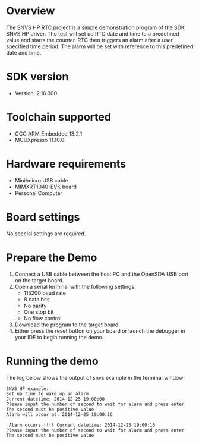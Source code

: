 Overview
========
The SNVS HP RTC project is a simple demonstration program of the SDK SNVS HP driver. The test will set up RTC date and time to a predefined value and starts the counter. RTC then triggers an alarm after a user specified time period. The alarm will be set with reference to this predefined date and time.

SDK version
===========
- Version: 2.16.000

Toolchain supported
===================
- GCC ARM Embedded  13.2.1
- MCUXpresso  11.10.0

Hardware requirements
=====================
- Mini/micro USB cable
- MIMXRT1040-EVK board
- Personal Computer

Board settings
==============
No special settings are required.

Prepare the Demo
================
1.  Connect a USB cable between the host PC and the OpenSDA USB port on the target board. 
2.  Open a serial terminal with the following settings:
    - 115200 baud rate
    - 8 data bits
    - No parity
    - One stop bit
    - No flow control
3.  Download the program to the target board.
4.  Either press the reset button on your board or launch the debugger in your IDE to begin running the demo.

Running the demo
================
The log below shows the output of snvs example in the terminal window:
~~~~~~~~~~~~~~~~~~~~~~~~~~~~~~~~~~~
SNVS HP example:
Set up time to wake up an alarm.
Current datetime: 2014-12-25 19:00:00
Please input the number of second to wait for alarm and press enter
The second must be positive value
Alarm will occur at: 2014-12-25 19:00:16

 Alarm occurs !!!! Current datetime: 2014-12-25 19:00:16
Please input the number of second to wait for alarm and press enter
The second must be positive value

~~~~~~~~~~~~~~~~~~~~~~~~~~~~~~~~~~~
